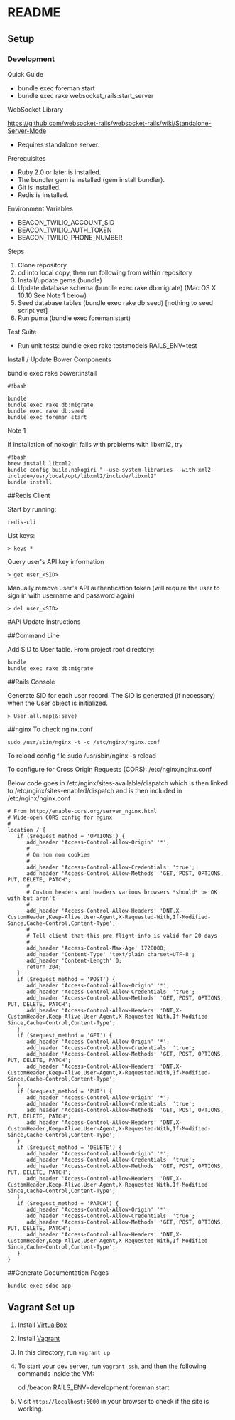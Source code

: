 # README

## Setup

### Development

Quick Guide

* bundle exec foreman start
* bundle exec rake websocket_rails:start_server

WebSocket Library

https://github.com/websocket-rails/websocket-rails/wiki/Standalone-Server-Mode

* Requires standalone server.

Prerequisites

* Ruby 2.0 or later is installed.
* The bundler gem is installed (gem install bundler).
* Git is installed.
* Redis is installed.

Environment Variables

* BEACON_TWILIO_ACCOUNT_SID
* BEACON_TWILIO_AUTH_TOKEN
* BEACON_TWILIO_PHONE_NUMBER

Steps

1. Clone repository
2. cd into local copy, then run following from within repository
3. Install/update gems (bundle)
4. Update database schema (bundle exec rake db:migrate) (Mac OS X 10.10 See Note 1 below)
5. Seed database tables (bundle exec rake db:seed) [nothing to seed script yet]
6. Run puma (bundle exec foreman start)

Test Suite

* Run unit tests:
bundle exec rake test:models RAILS_ENV=test

Install / Update Bower Components

bundle exec rake bower:install


```
#!bash

bundle
bundle exec rake db:migrate
bundle exec rake db:seed
bundle exec foreman start
```
Note 1

If installation of nokogiri fails with problems with libxml2, try
```
#!bash
brew install libxml2
bundle config build.nokogiri "--use-system-libraries --with-xml2-include=/usr/local/opt/libxml2/include/libxml2"
bundle install
```

##Redis Client

Start by running:

    redis-cli

List keys:

    > keys *

Query user's API key information

    > get user_<SID>

Manually remove user's API authentication token (will require the user to sign in with username and password again)

    > del user_<SID>


#API Update Instructions

##Command Line

Add SID to User table. From project root directory:

    bundle
    bundle exec rake db:migrate

##Rails Console

Generate SID for each user record. The SID is generated (if necessary) when the User object is initialized.

    > User.all.map(&:save)

##nginx
To check nginx.conf

    sudo /usr/sbin/nginx -t -c /etc/nginx/nginx.conf

To reload config file
    sudo /usr/sbin/nginx -s reload

To configure for Cross Origin Requests (CORS):
    /etc/nginx/nginx.conf

Below code goes in /etc/nginx/sites-available/dispatch
  which is then linked to /etc/nginx/sites-enabled/dispatch
  and is then included in /etc/nginx/nginx.conf

    # From http://enable-cors.org/server_nginx.html
    # Wide-open CORS config for nginx
    #
    location / {
       if ($request_method = 'OPTIONS') {
          add_header 'Access-Control-Allow-Origin' '*';
          #
          # Om nom nom cookies
          #
          add_header 'Access-Control-Allow-Credentials' 'true';
          add_header 'Access-Control-Allow-Methods' 'GET, POST, OPTIONS, PUT, DELETE, PATCH';
          #
          # Custom headers and headers various browsers *should* be OK with but aren't
          #
          add_header 'Access-Control-Allow-Headers' 'DNT,X-CustomHeader,Keep-Alive,User-Agent,X-Requested-With,If-Modified-Since,Cache-Control,Content-Type';
          #
          # Tell client that this pre-flight info is valid for 20 days
          #
          add_header 'Access-Control-Max-Age' 1728000;
          add_header 'Content-Type' 'text/plain charset=UTF-8';
          add_header 'Content-Length' 0;
          return 204;
       }
       if ($request_method = 'POST') {
          add_header 'Access-Control-Allow-Origin' '*';
          add_header 'Access-Control-Allow-Credentials' 'true';
          add_header 'Access-Control-Allow-Methods' 'GET, POST, OPTIONS, PUT, DELETE, PATCH';
          add_header 'Access-Control-Allow-Headers' 'DNT,X-CustomHeader,Keep-Alive,User-Agent,X-Requested-With,If-Modified-Since,Cache-Control,Content-Type';
       }
       if ($request_method = 'GET') {
          add_header 'Access-Control-Allow-Origin' '*';
          add_header 'Access-Control-Allow-Credentials' 'true';
          add_header 'Access-Control-Allow-Methods' 'GET, POST, OPTIONS, PUT, DELETE, PATCH';
          add_header 'Access-Control-Allow-Headers' 'DNT,X-CustomHeader,Keep-Alive,User-Agent,X-Requested-With,If-Modified-Since,Cache-Control,Content-Type';
       }
       if ($request_method = 'PUT') {
          add_header 'Access-Control-Allow-Origin' '*';
          add_header 'Access-Control-Allow-Credentials' 'true';
          add_header 'Access-Control-Allow-Methods' 'GET, POST, OPTIONS, PUT, DELETE, PATCH';
          add_header 'Access-Control-Allow-Headers' 'DNT,X-CustomHeader,Keep-Alive,User-Agent,X-Requested-With,If-Modified-Since,Cache-Control,Content-Type';
       }
       if ($request_method = 'DELETE') {
          add_header 'Access-Control-Allow-Origin' '*';
          add_header 'Access-Control-Allow-Credentials' 'true';
          add_header 'Access-Control-Allow-Methods' 'GET, POST, OPTIONS, PUT, DELETE, PATCH';
          add_header 'Access-Control-Allow-Headers' 'DNT,X-CustomHeader,Keep-Alive,User-Agent,X-Requested-With,If-Modified-Since,Cache-Control,Content-Type';
       }
       if ($request_method = 'PATCH') {
          add_header 'Access-Control-Allow-Origin' '*';
          add_header 'Access-Control-Allow-Credentials' 'true';
          add_header 'Access-Control-Allow-Methods' 'GET, POST, OPTIONS, PUT, DELETE, PATCH';
          add_header 'Access-Control-Allow-Headers' 'DNT,X-CustomHeader,Keep-Alive,User-Agent,X-Requested-With,If-Modified-Since,Cache-Control,Content-Type';
       }
    }

##Generate Documentation Pages

    bundle exec sdoc app

## Vagrant Set up 

1. Install [VirtualBox](https://www.virtualbox.org)
2. Install [Vagrant](https://www.vagrantup.com/downloads.html)
3. In this directory, run `vagrant up`
4. To start your dev server, run `vagrant ssh`, and then the following commands inside the VM:

    cd /beacon
    RAILS_ENV=development foreman start

5. Visit `http://localhost:5000` in your browser to check if the site is working.